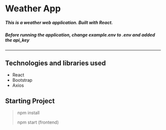 # Weather App

##### This is a weather web application. Built with React.

##### Before running the application, change example.env to .env and added the api_key

---

## Technologies and libraries used

- React
- Bootstrap
- Axios

## Starting Project

> npm install
>
> npm start (frontend)
